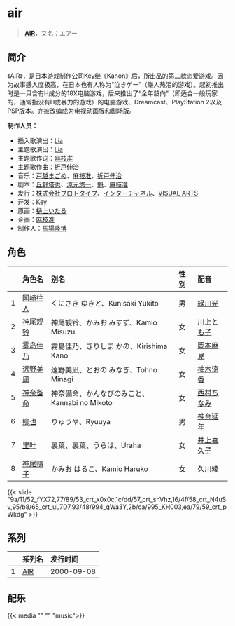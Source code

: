 # air


> <u>**[AIR](https://bgm.tv/subject/232)**</u>，又名：エアー

## 简介

《AIR》，是日本游戏制作公司Key继《Kanon》后，所出品的第二款恋爱游戏。因为故事感人度极高，在日本也有人称为“泣きゲー”（赚人热泪的游戏）。起初推出时是一只含有H成分的18X电脑游戏，后来推出了“全年龄向”（即适合一般玩家的，通常指没有H或暴力的游戏）的电脑游戏、Dreamcast、PlayStation 2以及PSP版本。亦被改编成为电视动画版和剧场版。

**制作人员：**
- 插入歌演出：[Lia](https://bgm.tv/person/5773)
- 主题歌演出：[Lia](https://bgm.tv/person/5773)
- 主题歌作词：[麻枝准](https://bgm.tv/person/1916)
- 主题歌作曲：[折戸伸治](https://bgm.tv/person/1915)
- 音乐：[戸越まごめ](https://bgm.tv/person/1914)、[麻枝准](https://bgm.tv/person/1916)、[折戸伸治](https://bgm.tv/person/1915)
- 剧本：[丘野塔也](https://bgm.tv/person/7551)、[涼元悠一](https://bgm.tv/person/6227)、[魁](https://bgm.tv/person/6969)、[麻枝准](https://bgm.tv/person/1916)
- 发行：[株式会社プロトタイプ](https://bgm.tv/person/41081)、[インターチャネル](https://bgm.tv/person/2729)、[VISUAL ARTS](https://bgm.tv/person/2401)
- 开发：[Key](https://bgm.tv/person/47)
- 原画：[樋上いたる](https://bgm.tv/person/2402)
- 企画：[麻枝准](https://bgm.tv/person/1916)
- 制作人：[馬場隆博](https://bgm.tv/person/35971)

## 角色

|     |   角色名   |   别名  | 性别 |  配音  |
|:--- |:------  |:----      |:---  |:--   |
| 1 | [国崎往人](https://bgm.tv/character/52) | くにさき ゆきと、Kunisaki Yukito | 男 | [緑川光](https://bgm.tv/person/3967) |
| 2 | [神尾观铃](https://bgm.tv/character/53) | 神尾観铃、かみお みすず、Kamio Misuzu | 女 | [川上とも子](https://bgm.tv/person/3880) |
| 3 | [雾岛佳乃](https://bgm.tv/character/57) | 霧島佳乃、きりしま かの、Kirishima Kano | 女 | [岡本麻見](https://bgm.tv/person/4458) |
| 4 | [远野美凪](https://bgm.tv/character/58) | 遠野美凪、とおの みなぎ、Tohno Minagi | 女 | [柚木涼香](https://bgm.tv/person/4007) |
| 5 | [神奈备命](https://bgm.tv/character/65) | 神奈備命、かんなびのみこと、Kannabi no Mikoto | 女 | [西村ちなみ](https://bgm.tv/person/3840) |
| 6 | [柳也](https://bgm.tv/character/66) | りゅうや、Ryuuya | 男 | [神奈延年](https://bgm.tv/person/4018) |
| 7 | [里叶](https://bgm.tv/character/67) | 裏葉、裏葉、うらは、Uraha | 女 | [井上喜久子](https://bgm.tv/person/3945) |
| 8 | [神尾晴子](https://bgm.tv/character/59) | かみお はるこ、Kamio Haruko | 女 | [久川綾](https://bgm.tv/person/3875) |

{{< slide "9a/11/52_fYX72,77/89/53_crt_x0x0c,1c/dd/57_crt_shVhz,16/4f/58_crt_N4uSv,95/b8/65_crt_uL7D7,93/48/994_qWa3Y,2b/ca/995_KH003,ea/79/59_crt_pWkdg" >}}

## 系列

|     |   系列名   |   发行时间  |
|:---   |:------  |:----      |
| 1 | [AIR](https://bgm.tv/subject/232) | 2000-09-08 |


## 配乐

{{< media ""
""
"music">}}


